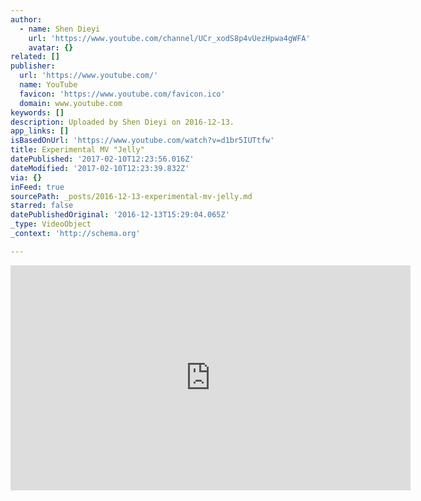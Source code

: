 ```yaml
---
author:
  - name: Shen Dieyi
    url: 'https://www.youtube.com/channel/UCr_xodS8p4vUezHpwa4gWFA'
    avatar: {}
related: []
publisher:
  url: 'https://www.youtube.com/'
  name: YouTube
  favicon: 'https://www.youtube.com/favicon.ico'
  domain: www.youtube.com
keywords: []
description: Uploaded by Shen Dieyi on 2016-12-13.
app_links: []
isBasedOnUrl: 'https://www.youtube.com/watch?v=d1br5IUTtfw'
title: Experimental MV "Jelly"
datePublished: '2017-02-10T12:23:56.016Z'
dateModified: '2017-02-10T12:23:39.832Z'
via: {}
inFeed: true
sourcePath: _posts/2016-12-13-experimental-mv-jelly.md
starred: false
datePublishedOriginal: '2016-12-13T15:29:04.065Z'
_type: VideoObject
_context: 'http://schema.org'

---
```

<iframe src="https://cdn.embedly.com/widgets/media.html?src=https%3A%2F%2Fwww.youtube.com%2Fembed%2Fd1br5IUTtfw%3Ffeature%3Doembed&amp;url=http%3A%2F%2Fwww.youtube.com%2Fwatch%3Fv%3Dd1br5IUTtfw&amp;image=https%3A%2F%2Fi.ytimg.com%2Fvi%2Fd1br5IUTtfw%2Fhqdefault.jpg&amp;key=b7d04c9b404c499eba89ee7072e1c4f7&amp;type=text%2Fhtml&amp;schema=youtube" width="640" height="360" scrolling="no" frameborder="0" allowfullscreen="" style=""></iframe>